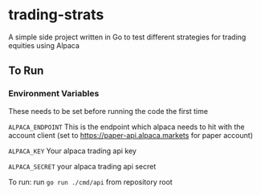# trading-strats
A simple side project written in Go to test different strategies for trading equities using Alpaca

## To Run
### Environment Variables
These needs to be set before running the code the first time

`ALPACA_ENDPOINT` 
 This is the endpoint which alpaca needs to hit with the account client (set to https://paper-api.alpaca.markets for paper account)

`ALPACA_KEY`
Your alpaca trading api key

`ALPACA_SECRET`
your alpaca trading api secret

To run: run  `go run ./cmd/api` from repository root